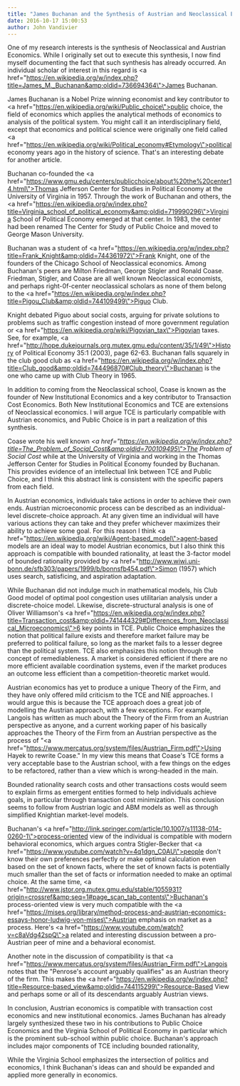```yaml
---
title: "James Buchanan and the Synthesis of Austrian and Neoclassical Economics"
date: 2016-10-17 15:00:53
author: John Vandivier
---
```




One of my research interests is the synthesis of Neoclassical and Austrian Economics. While I originally set out to execute this synthesis, I now find myself documenting the fact that such synthesis has already occurred. An individual scholar of interest in this regard is <a href=\"https://en.wikipedia.org/w/index.php?title=James_M._Buchanan&amp;oldid=736694364\">James Buchanan</a>.

James Buchanan is a Nobel Prize winning economist and key contributor to <a href=\"https://en.wikipedia.org/wiki/Public_choice\">public choice</a>, the field of economics which applies the analytical methods of economics to analysis of the political system. You might call it an interdisciplinary field, except that economics and political science were originally one field called <a href=\"https://en.wikipedia.org/wiki/Political_economy#Etymology\">political economy</a> years ago in the history of science. That's an interesting debate for another article.

Buchanan co-founded the <a href=\"https://www.gmu.edu/centers/publicchoice/about%20the%20center14.html\">Thomas Jefferson Center for Studies in Political Economy</a> at the University of Virginia in 1957. Through the work of Buchanan and others, the <a href=\"https://en.wikipedia.org/w/index.php?title=Virginia_school_of_political_economy&amp;oldid=719990296\">Virginia School of Political Economy</a> emerged at that center. In 1983, the center had been renamed The Center for Study of Public Choice and moved to George Mason University.

Buchanan was a student of <a href=\"https://en.wikipedia.org/w/index.php?title=Frank_Knight&amp;oldid=744361972\">Frank Knight</a>, one of the founders of the Chicago School of Neoclassical economics. Among Buchanan's peers are Milton Friedman, George Stigler and Ronald Coase. Friedman, Stigler, and Coase are all well known Neoclassical economists, and perhaps right-0f-center neoclassical scholars as none of them belong to the <a href=\"https://en.wikipedia.org/w/index.php?title=Pigou_Club&amp;oldid=744109499\">Piguo Club</a>.

Knight debated Piguo about social costs, arguing for private solutions to problems such as traffic congestion instead of more government regulation or <a href=\"https://en.wikipedia.org/wiki/Pigovian_tax\">Pigovian taxes</a>. See, for example, <a href=\"http://hope.dukejournals.org.mutex.gmu.edu/content/35/1/49\">History of Political Economy 35:1</a> (2003), page 62-63. Buchanan falls squarely in the club good club as <a href=\"https://en.wikipedia.org/w/index.php?title=Club_good&amp;oldid=744496870#Club_theory\">Buchanan is the one who came up with Club Theory</a> in 1965.

In addition to coming from the Neoclassical school, Coase is known as the founder of New Institutional Economics and a key contributor to Transaction Cost Economics. Both New Institutional Economics and TCE are extensions of Neoclassical economics. I will argue TCE is particularly compatible with Austrian economics, and Public Choice is in part a realization of this synthesis.

Coase wrote his well known <em><a href=\"https://en.wikipedia.org/w/index.php?title=The_Problem_of_Social_Cost&amp;oldid=700109495\">The Problem of Social Cost</a></em> while at the University of Virginia and working in the Thomas Jefferson Center for Studies in Political Economy founded by Buchanan. This provides evidence of an intellectual link between TCE and Public Choice, and I think this abstract link is consistent with the specific papers from each field.

In Austrian economics, individuals take actions in order to achieve their own ends. Austrian microeconomic process can be described as an individual-level discrete-choice approach. At any given time an individual will have various actions they can take and they prefer whichever maximizes their ability to achieve some goal. For this reason I think <a href=\"https://en.wikipedia.org/wiki/Agent-based_model\">agent-based models</a> are an ideal way to model Austrian economics, but I also think this approach is compatible with bounded rationality, at least the 3-factor model of bounded rationality provided by <a href=\"http://www.wiwi.uni-bonn.de/sfb303/papers/1999/b/bonnsfb454.pdf\">Simon (1957)</a> which uses search, satisficing, and aspiration adaptation.

While Buchanan did not indulge much in mathematical models, his Club Good model of optimal pool congestion uses utilitarian analysis under a discrete-choice model. Likewise, discrete-structural analysis is one of Oliver Williamson's <a href=\"https://en.wikipedia.org/w/index.php?title=Transaction_cost&amp;oldid=741444329#Differences_from_Neoclassical_Microeconomics\">6 key points in TCE</a>. Public Choice emphasizes the notion that political failure exists and therefore market failure may be preferred to political failure, so long as the market fails to a lesser degree than the political system. TCE also emphasizes this notion through the concept of remediableness. A market is considered efficient if there are no more efficient available coordination systems, even if the market produces an outcome less efficient than a competition-theoretic market would.

Austrian economics has yet to produce a unique Theory of the Firm, and they have only offered mild criticism to the TCE and NIE approaches. I would argue this is because the TCE approach does a great job of modelling the Austrian approach, with a few exceptions. For example, Langois has written as much about the Theory of the Firm from an Austrian perspective as anyone, and a current working paper of his basically approaches the Theory of the Firm from an Austrian perspective as the process of \"<a href=\"https://www.mercatus.org/system/files/Austrian_Firm.pdf\">Using Hayek to rewrite Coase</a>.\" In my view this means that Coase's TCE forms a very acceptable base to the Austrian school, with a few things on the edges to be refactored, rather than a view which is wrong-headed in the main.

Bounded rationality search costs and other transactions costs would seem to explain firms as emergent entities formed to help individuals achieve goals, in particular through transaction cost minimization. This conclusion seems to follow from Austrian logic and ABM models as well as through simplified Knightian market-level models.

Buchanan's <a href=\"http://link.springer.com/article/10.1007/s11138-014-0260-1\">process-oriented view of the individual</a> is compatible with modern behavioral economics, which argues contra Stigler-Becker that <a href=\"https://www.youtube.com/watch?v=4q1dgn_C0AU\">people don't know their own preferences perfectly</a> or make optimal calculation even based on the set of known facts, where the set of known facts is potentially much smaller than the set of facts or information needed to make an optimal choice. At the same time, <a href=\"http://www.jstor.org.mutex.gmu.edu/stable/1055931?origin=crossref&amp;seq=1#page_scan_tab_contents\">Buchanan's process-oriented view</a> is very much compatible with the <a href=\"https://mises.org/library/method-process-and-austrian-economics-essays-honor-ludwig-von-mises\">Austrian emphasis on market as a process</a>. Here's <a href=\"https://www.youtube.com/watch?v=c8aVdg42spQ\">a related and interesting discussion</a> between a pro-Austrian peer of mine and a behavioral economist.

Another note in the discussion of compatibility is that <a href=\"https://www.mercatus.org/system/files/Austrian_Firm.pdf\">Langois notes</a> that the \"Penrose's account arguably qualifies\" as an Austrian theory of the firm. This makes the <a href=\"https://en.wikipedia.org/w/index.php?title=Resource-based_view&amp;oldid=744115299\">Resource-Based View</a> and perhaps some or all of its descendants arguably Austrian views.

In conclusion, Austrian economics is compatible with transaction cost economics and new institutional economics. James Buchanan has already largely synthesized these two in his contributions to Public Choice Economics and the Virginia School of Political Economy in particular which is the prominent sub-school within public choice. Buchanan's approach includes major components of TCE including bounded rationality,

While the Virginia School emphasizes the intersection of politics and economics, I think Buchanan's ideas can and should be expanded and applied more generally in economics.